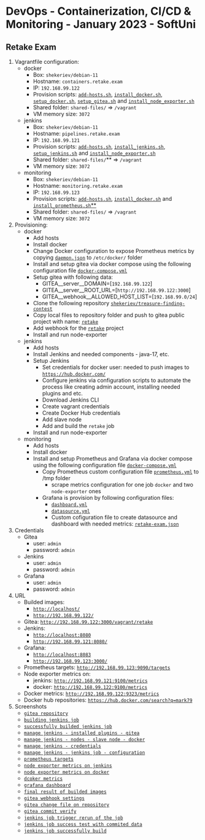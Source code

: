 # DevOps - Containerization, CI/CD &amp; Monitoring - January 2023 - SoftUni

## Retake Exam

1. Vagrantfile configuration:
    - docker
      - Box: `shekeriev/debian-11`
      - Hostname: `containers.retake.exam`
      - IP: `192.168.99.122`
      - Provision scripts: [`add-hosts.sh`](/provision-scripts/add-hosts.sh), [`install_docker.sh`](/provision-scripts/install_docker.sh), [`setup_docker.sh`](/provision-scripts/setup_docker.sh), [`setup_gitea.sh`](/provision-scripts/setup_gitea.sh) and [`install_node_exporter.sh`](/provision-scripts/install_node_exporter.sh)
      - Shared folder: `shared-files/` => `/vagrant`
      - VM memory size: `3072`
    - jenkins
      - Box: `shekeriev/debian-11`
      - Hostname: `pipelines.retake.exam`
      - IP: `192.168.99.121`
      - Provision scripts: [`add-hosts.sh`](/provision-scripts/add-hosts.sh), [`install_jenkins.sh`](/provision-scripts/install_jenkins.sh), [`setup_jenkins.sh`](/provision-scripts/setup_jenkins.sh) and [`install_node_exporter.sh`](/provision-scripts/install_node_exporter.sh)
      - Shared folder: `shared-files/`** => `/vagrant`
      - VM memory size: `3072`
    - monitoring
      - Box: `shekeriev/debian-11`
      - Hostname: `monitoring.retake.exam`
      - IP: `192.168.99.123`
      - Provision scripts: [`add-hosts.sh`](/provision-scripts/add-hosts.sh), [`install_docker.sh`](/provision-scripts/install_docker.sh) and [`install_prometheus.sh`**](/provision-scripts/install_prometheus.sh)
      - Shared folder: `shared-files/` => `/vagrant`
      - VM memory size: `3072`
2. Provisioning:
    - docker
        - Add hosts
        - Install docker
        - Change Docker configuration to expose Prometheus metrics by copying [`daemon.json`](/shared-files/docker/daemon.json) to `/etc/docker/` folder
        - Install and setup gitea via docker compose using the following configuration file [`docker-compose.yml`](/shared-files/gitea/docker-compose.yml)
        - Setup gitea with following data:
            - GITEA__server__DOMAIN=[`192.168.99.122`]
            - GITEA__server__ROOT_URL=[`http://192.168.99.122:3000`]
            - GITEA__webhook__ALLOWED_HOST_LIST=[`192.168.99.0/24`]
        - Clone the following repository [`shekeriev/treasure-finding-contest`](https://github.com/shekeriev/treasure-finding-contest.git)
        - Copy local files to repository folder and push to gitea public project with name: [`retake`](http://192.168.99.122:3000/vagrant/retake.git)
        - Add webhook for the [`retake`](http://192.168.99.122:3000/vagrant/retake.git) project
        - Install and run node-exporter
    - jenkins
        - Add hosts
        - Install Jenkins and needed components - java-17, etc.
        - Setup Jenkins
            - Set credentials for docker user: needed to push images to [`https://hub.docker.com/`](https://hub.docker.com/)
            - Configure jenkins via configuration scripts to automate the process like creating admin account, installing needed plugins and etc.
            - Download Jenkins CLI
            - Create vagrant credentials
            - Create Docker Hub credentials
            - Add slave node
            - Add and build the `retake` job
        - Install and run node-exporter
    - monitoring
        - Add hosts
        - Install docker
        - Install and setup Prometheus and Grafana via docker compose using the following configuration file [`docker-compose.yml`](/shared-files/prometheus/docker-compose.yml)
            - Copy Prometheus custom configuration file [`prometheus.yml`](/shared-files/prometheus/prometheus.yml) to /tmp folder
                - scrape metrics configuration for one job `docker` and two `node-exporter` ones
            - Grafana is provision by following configuration files:
                - [`dashboard.yml`](/shared-files/grafana/provisioning/dashboards/dashboard.yml)
                - [`datasource.yml`](/shared-files/grafana/provisioning/datasources/datasource.yml)
                - Custom cofiguration file to create datasource and dashboard with needed metrics: [`retake-exam.json`](/shared-files/grafana/provisioning/dashboards/retake-exam.json)
3. Credentials
    - Gitea
        - user: `admin`
        - password: `admin`
    - Jenkins
        - user: `admin`
        - password: `admin`
    - Grafana
        - user: `admin`
        - password: `admin`
4. URL
    - Builded images:
        - [`http://localhost/`](http://localhost/)
        - [`http://192.168.99.122/`](http://192.168.99.122/)
    - Gitea: [`http://192.168.99.122:3000/vagrant/retake`](http://192.168.99.122:3000/vagrant/retake)
    - Jenkins:
        - [`http://localhost:8080`](http://localhost:8080)
        - [`http://192.168.99.121:8080/`](http://192.168.99.121:8080/)
    - Grafana:
        - [`http://localhost:8083`](http://localhost:8083)
        - [`http://192.168.99.123:3000/`](http://192.168.99.123:3000/)
    - Prometheus targets: [`http://192.168.99.123:9090/targets`](http://192.168.99.123:9090/targets)
    - Node exporter metrics on:
        - jenkins: [`http://192.168.99.121:9100/metrics`](http://192.168.99.121:9100/metrics)
        - docker: [`http://192.168.99.122:9100/metrics`](http://192.168.99.122:9100/metrics)
    - Docker metrics: [`http://192.168.99.122:9323/metrics`](http://192.168.99.122:9323/metrics)
    - Docker hub repositories: [`https://hub.docker.com/search?q=mark79`](https://hub.docker.com/search?q=mark79)
5. Screenshots
    - [`gitea repository`](/img/001.png)
    - [`building jenkins job`](/img/002.png)
    - [`successfully builded jenkins job`](/img/003.png)
    - [`manage jenkins - installed plugins - gitea`](/img/004.png)
    - [`manage jenkins - nodes - slave node - docker`](/img/005.png)
    - [`manage jenkins - credentials`](/img/006.png)
    - [`manage jenkins - jenkins job - configuration`](/img/007.png)
    - [`prometheus targets`](/img/008.png)
    - [`node exporter metrics on jenkins`](/img/009.png)
    - [`node exporter metrics on docker`](/img/010.png)
    - [`dcoker metrics`](/img/011.png)
    - [`grafana dashboard`](/img/012.png)
    - [`final result of builded images`](/img/013.png)
    - [`gitea webhook settings`](/img/015.png)
    - [`gitea change file on repository`](/img/016.png)
    - [`gitea commit verify`](/img/017.png)
    - [`jenkins job trigger rerun of the job`](/img/018.png)
    - [`jenkins job success test with commited data`](/img/019.png)
    - [`jenkins job successfully build`](/img/020.png)
